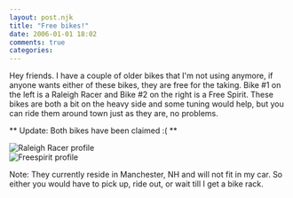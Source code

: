 ```yaml
---
layout: post.njk
title: "Free bikes!"
date: 2006-01-01 18:02
comments: true
categories:
---
```

Hey friends. I have a couple of older bikes that I'm not using anymore, if anyone wants either of these bikes, they are free for the taking. Bike #1 on the left is a Raleigh Racer and Bike #2 on the right is a Free Spirit. These bikes are both a bit on the heavy side and some tuning would help, but you can ride them around town just as they are, no problems.

** Update: Both bikes have been claimed :( **

<div class="figure">
  <img alt="Raleigh Racer profile" src="/media/posts/free-bikes/raleigh-bike-profile.jpg" />
</div>
<div class="figure">
  <img alt="Freespirit profile" src="/media/posts/free-bikes/freespirit-bike-profile.jpg" />
</div>

Note: They currently reside in Manchester, NH and will not fit in my car. So either you would have to pick up, ride out, or wait till I get a bike rack.
